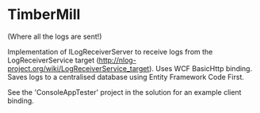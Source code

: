 TimberMill 
==========
(Where all the logs are sent!)

Implementation of ILogReceiverServer to receive logs from the LogReceiverService target (http://nlog-project.org/wiki/LogReceiverService_target).
Uses WCF BasicHttp binding.
Saves logs to a centralised database using Entity Framework Code First.

See the 'ConsoleAppTester' project in the solution for an example client binding.
